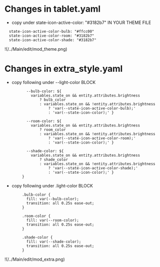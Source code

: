 # Changes in tablet.yaml
- copy under state-icon-active-color: "#3182b7" IN YOUR THEME FILE

```
  state-icon-active-color-bulb: "#ffcc00"
  state-icon-active-color-room: "#3182b7"
  state-icon-active-color-shade: "#3182b7"

```
!(/../Main/edit/mod_theme.png)

# Changes in extra_style.yaml

- copy following under --light-color BLOCK 
```
          --bulb-color: ${
            variables.state_on && entity.attributes.brightness
                ? bulb_color
                : variables.state_on && !entity.attributes.brightness
                    ? 'var(--state-icon-active-color-bulb);'
                    : 'var(--state-icon-color);' }

          --room-color: ${
            variables.state_on && entity.attributes.brightness
                ? room_color
                : variables.state_on && !entity.attributes.brightness
                    ? 'var(--state-icon-active-color-room);'
                    : 'var(--state-icon-color);' }

          --shade-color: ${
            variables.state_on && entity.attributes.brightness
                ? shade_color
                : variables.state_on && !entity.attributes.brightness
                    ? 'var(--state-icon-active-color-shade);'
                    : 'var(--state-icon-color);' }          
        }
```

- copy following under .light-color BLOCK

```
        .bulb-color {
          fill: var(--bulb-color);
          transition: all 0.25s ease-out;
        }

        .room-color {
          fill: var(--room-color);
          transition: all 0.25s ease-out;
        }

        .shade-color {
          fill: var(--shade-color);
          transition: all 0.25s ease-out;
        }

```

!(/../Main/edit/mod_extra.png)